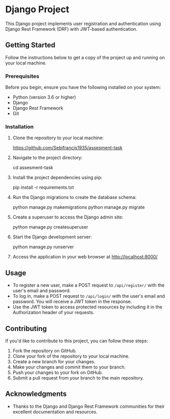 # Django Project

This Django project implements user registration and authentication using Django Rest Framework (DRF) with JWT-based authentication.

## Getting Started

Follow the instructions below to get a copy of the project up and running on your local machine.

### Prerequisites

Before you begin, ensure you have the following installed on your system:
- Python (version 3.6 or higher)
- Django
- Django Rest Framework
- Git

### Installation

1. Clone the repository to your local machine:

    https://github.com/Sebifrancis1935/assesment-task


2. Navigate to the project directory:

    cd assesment-task

3. Install the project dependencies using pip:

    pip install -r requirements.txt

4. Run the Django migrations to create the database schema:

    python manage.py makemigrations
    python manage.py migrate

5. Create a superuser to access the Django admin site:

    python manage.py createsuperuser

6. Start the Django development server:

    python manage.py runserver


7. Access the application in your web browser at [http://localhost:8000/](http://localhost:8000/)

## Usage

- To register a new user, make a POST request to `/api/register/` with the user's email and password.
- To log in, make a POST request to `/api/login/` with the user's email and password. You will receive a JWT token in the response.
- Use the JWT token to access protected resources by including it in the Authorization header of your requests.

## Contributing

If you'd like to contribute to this project, you can follow these steps:

1. Fork the repository on GitHub.
2. Clone your fork of the repository to your local machine.
3. Create a new branch for your changes.
4. Make your changes and commit them to your branch.
5. Push your changes to your fork on GitHub.
6. Submit a pull request from your branch to the main repository.

## Acknowledgments

- Thanks to the Django and Django Rest Framework communities for their excellent documentation and resources.
